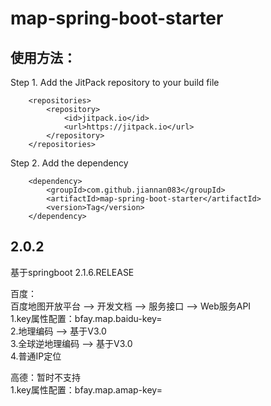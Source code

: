 # map-spring-boot-starter
## 使用方法：  
Step 1. Add the JitPack repository to your build file  
```
	<repositories>
		<repository>
		    <id>jitpack.io</id>
		    <url>https://jitpack.io</url>
		</repository>
	</repositories> 
```
Step 2. Add the dependency  
```
	<dependency>
	    <groupId>com.github.jiannan083</groupId>
	    <artifactId>map-spring-boot-starter</artifactId>
	    <version>Tag</version>
	</dependency>
```
## 2.0.2
基于springboot 2.1.6.RELEASE  

百度：  
百度地图开放平台 --> 开发文档 --> 服务接口 --> Web服务API  
1.key属性配置：bfay.map.baidu-key=  
2.地理编码 --> 基于V3.0  
3.全球逆地理编码 --> 基于V3.0  
4.普通IP定位  

高德：暂时不支持  
1.key属性配置：bfay.map.amap-key=